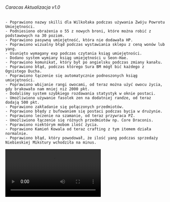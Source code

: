 ###### Caracas Aktualizacja v1.0 ######
	- Poprawiono nazwy skilli dla Wilkołaka podczas używania Zwóju Powrotu Umiejętności.
	- Podniesiono obrażenia o 55 z nowych broni, które można robić z podstawowych na 30 poziom.
	- Poprawiono pasywną umiejętność, która nie dodawała HP.
	- Poprawiono wizualny błąd podczas wystawiania sklepu z ceną wonów lub yang.
	- Usunięto wymagany exp podczas czytania ksiąg umiejętności.
	- Dodano system wymiany ksiąg umiejętności u Seon-Hae.
	- Poprawiono komunikat, który był po angielsku podczas zmiany kanału.
	- Poprawiono błąd, podczas którego Sura BM mógł bić każdego z Ognistego Ducha.
	- Poprawiono łączenie się automatycznie podnoszonych ksiąg umiejętności.
	- Poprawiono wbijanie rangi owocami, od teraz można użyć owocu życia, gdy brakowało nam mniej niż 2000 pkt.
	- Dodaliśmy system szybkiego rozdawania statystyk w oknie postaci.
	- Umożliwiono używanie fasolek zen na dodatniej randze, od teraz dodają 500 pkt.
	- Poprawiono zakładanie się połączonych przedmiotów.
	- Poprawiono błędy z bufowaniem się postaci podczas bycia w drużynie.
	- Poprawiono leczenie na szamanie, od teraz przywraca PŻ.
	- Umożliwiono łączenie się różnych przedmiotów np. Core Draconis.
	- Poprawiono niektórym mobom ilość życia.
	- Poprawiono Kamień Kowala od teraz crafting z tym itemem działa normalnie.
	- Poprawiono błąd, który powodował, że ilość yang podczas sprzedaży Niebieskiej Mikstury wchodziła na minus.


![](https://media.giphy.com/media/jp26ncVTLWiGFIhCGv/giphy.mp4)
